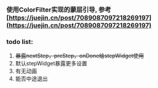 ### 使用ColorFilter实现的蒙层引导, 参考[https://juejin.cn/post/7089087097218269197](https://juejin.cn/post/7089087097218269197)

### todo list:

1. ~~暴露nextStep，preStep，onDone给stepWidget使用~~
2. 默认stepWidget暴露更多设置
3. 有无动画
4. 能否中途退出
